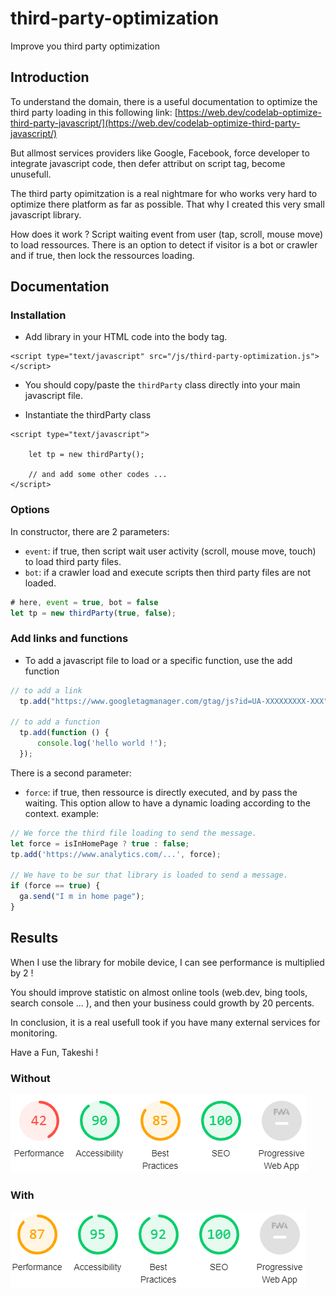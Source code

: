 # third-party-optimization
Improve you third party optimization

## Introduction

To understand the domain, there is a useful documentation to optimize the third party loading in this following link:
[https://web.dev/codelab-optimize-third-party-javascript/](https://web.dev/codelab-optimize-third-party-javascript/)

But allmost services providers like Google, Facebook, force developer to integrate javascript code, then
defer attribut on script tag, become unusefull.

The third party opimitzation is a real nightmare for who works very hard to optimize there platform as far as possible.
That why I created this very small javascript library.

How does it work ? 
Script waiting event from user (tap, scroll, mouse move) to load ressources.
There is an option to detect if visitor is a bot or crawler and if true, then lock the ressources loading.  

## Documentation

### Installation
  - Add library in your HTML code into the body tag.
```
<script type="text/javascript" src="/js/third-party-optimization.js"></script>
```
  - You should copy/paste the `thirdParty` class directly into your main javascript file.

  - Instantiate the thirdParty class
```
<script type="text/javascript">

    let tp = new thirdParty();
    
	// and add some other codes ... 
</script>
```
### Options
In constructor, there are 2 parameters:
  - `event`: if true, then script wait user activity (scroll, mouse move, touch) to load third party files.
  - `bot`: if a crawler load and execute scripts then third party files are not loaded.
  
  ```javascript
  # here, event = true, bot = false
  let tp = new thirdParty(true, false);
  ```

### Add links and functions

  - To add a javascript file to load or a specific function, use the add function
  ```javascript
  // to add a link
    tp.add("https://www.googletagmanager.com/gtag/js?id=UA-XXXXXXXXX-XXX");
  
  // to add a function
    tp.add(function () {
        console.log('hello world !');
    });
  ```

There is a second parameter: 
  - `force`: if true, then ressource is directly executed, and by pass the waiting. This option allow to have a dynamic loading according to the context.
example:
```javascript
// We force the third file loading to send the message.
let force = isInHomePage ? true : false;
tp.add('https://www.analytics.com/...', force);

// We have to be sur that library is loaded to send a message.
if (force == true) {
  ga.send("I m in home page");
}
```
  
  ## Results
  When I use the library for mobile device, I can see performance is multiplied by 2 !
  
  You should improve statistic on almost online tools (web.dev, bing tools, search console ... ), 
  and then your business could growth by 20 percents.
  
  In conclusion, it is a real usefull took if you have many external services for monitoring.
  
  Have a Fun,
  Takeshi !
  
  ### Without 
  ![alt text](https://raw.githubusercontent.com/takitano/third-party-optimization/master/sans-mobile-nos-valeurs-1.png "Without third-party-optimizationicon library")
  ### With 
  ![alt text](https://raw.githubusercontent.com/takitano/third-party-optimization/master/avec-mobile-nos-valeurs-1.png "With third-party-optimizationicon library")
  
